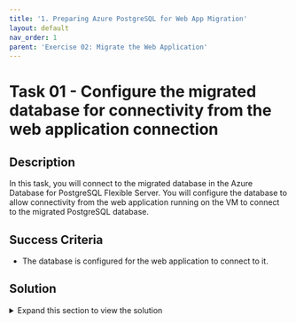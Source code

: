 ```yaml
---
title: '1. Preparing Azure PostgreSQL for Web App Migration'
layout: default
nav_order: 1
parent: 'Exercise 02: Migrate the Web Application'
---
```


# Task 01 - Configure the migrated database for connectivity from the web application connection

## Description

In this task, you will connect to the migrated database in the Azure Database for PostgreSQL Flexible Server. You will configure the database to allow connectivity from the web application running on the VM to connect to the migrated PostgreSQL database.

## Success Criteria

* The database is configured for the web application to connect to it.

## Solution

<details markdown="block">
<summary>Expand this section to view the solution</summary>

1. In the **Azure Portal**, navigate to the **Resource Group** that you created for this lab.  

1. On the left menu pane, under **Settings** select **Databases**.

    ![Databases link is hihghlighted.](../../resources/images/lab02_01_PostgreSQLFlexibleServerDBs.png "Databases link")

1. Choose **connect** on the `northwind` database which will bring up cloud shell
    ![Connecting to the database in Azure Portal](../../resources/images/lab02_01_ConnectToDatabase.png "Connect Link to Database")

1. Enter the password for the **Admin** login you created in the previous task.

    ![Connected to the northwind database in Cloud Shell](../../resources/images/lab02_01_ConnectedDatabaseCloudShell.png "Database connected")

1. You need to bring across the user and permissions for the web application to connect to the database. Which requires running a setup script in the migrated database. Run the script below:

    ``` sql
    CREATE USER demouser WITH PASSWORD 'demopass123';
    GRANT SELECT ON ALL TABLES IN SCHEMA public TO demouser;
    GRANT EXECUTE ON ALL FUNCTIONS IN SCHEMA public TO demouser;
    ```

    ![Running the SQL script when connected to the database using Cloud Shell](../../resources/images/lab02_01_RunDatabaseScript.png "SQL script run against database")

At this point, things are ready for you to configure the web application to use the migrated database.

</details>
